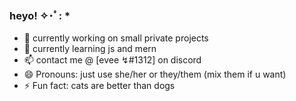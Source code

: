 ### heyo! ✧･ﾟ: * 

- 🧪 currently working on small private projects
- 🌱 currently learning js and mern
- 📫 contact me @ [evee ↯#1312] on discord
- 😄 Pronouns: just use she/her or they/them (mix them if u want)
- ⚡ Fun fact: cats are better than dogs


